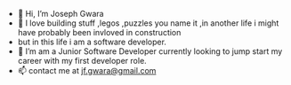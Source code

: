 - 👋 Hi, I’m Joseph Gwara 
- 👀 I love building stuff ,legos ,puzzles you name it ,in another life i might have probably been invloved in construction 
- but in this life i am a software developer.
- 🌱 I’m am a Junior Software Developer currently looking to jump start my career with my first developer role.
- 📫 contact me at jf.gwara@gmail.com


